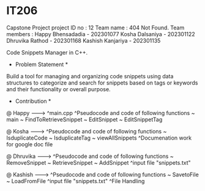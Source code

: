 # IT206
Capstone Project
project ID no : 12
Team name : 404 Not Found.
Team members : Happy Bhensadadia - 202301077
               Kosha Dalsaniya - 202301122
               Dhruvika Rathod - 202301168
               Kashish Kanjariya - 202301135

Code Snippets Manager in C++.

* Problem Statement *

Build a tool for managing and organizing code snippets using data structures to categorize and search for snippets based on tags or keywords and their functionality or overall purpose.


* Contribution *

@ Happy ---> ^main.cpp 
             ^Pseudocode and code of following functions
                ~ main
                ~ FindToRetrieveSnippet
                ~ EditSnippet
                ~ EditSnippetTag

@ Kosha ---> ^Pseudocode and code of following functions
                ~ IsduplicateCode
                ~ IsduplicateTag
                ~ viewAllSnippets
             ^Documenation work for google doc file

@ Dhruvika ---> ^Pseudocode and code of following functions
                  ~ RemoveSnippet
                  ~ RetrieveSnippet
                  ~ AddSnippet
                ^input file "snippets.txt"

@ Kashish ---> ^Pseudocode and code of following functions
                 ~ SavetoFile
                 ~ LoadFromFile
               ^input file "snippets.txt"
               ^File Handling 


